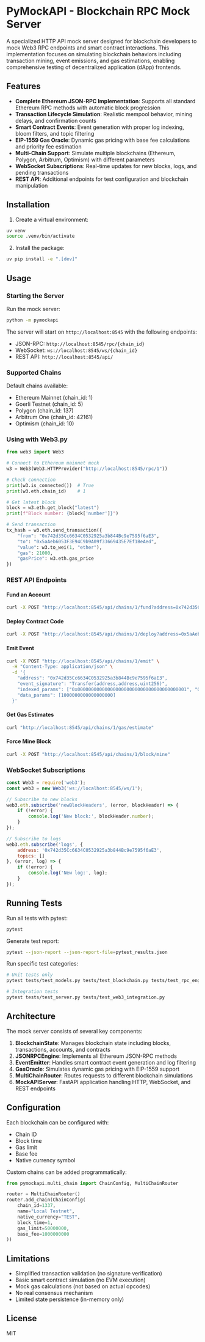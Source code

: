 # PyMockAPI - Blockchain RPC Mock Server

A specialized HTTP API mock server designed for blockchain developers to mock Web3 RPC endpoints and smart contract interactions. This implementation focuses on simulating blockchain behaviors including transaction mining, event emissions, and gas estimations, enabling comprehensive testing of decentralized application (dApp) frontends.

## Features

- **Complete Ethereum JSON-RPC Implementation**: Supports all standard Ethereum RPC methods with automatic block progression
- **Transaction Lifecycle Simulation**: Realistic mempool behavior, mining delays, and confirmation counts
- **Smart Contract Events**: Event generation with proper log indexing, bloom filters, and topic filtering
- **EIP-1559 Gas Oracle**: Dynamic gas pricing with base fee calculations and priority fee estimation
- **Multi-Chain Support**: Simulate multiple blockchains (Ethereum, Polygon, Arbitrum, Optimism) with different parameters
- **WebSocket Subscriptions**: Real-time updates for new blocks, logs, and pending transactions
- **REST API**: Additional endpoints for test configuration and blockchain manipulation

## Installation

1. Create a virtual environment:
```bash
uv venv
source .venv/bin/activate
```

2. Install the package:
```bash
uv pip install -e ".[dev]"
```

## Usage

### Starting the Server

Run the mock server:
```bash
python -m pymockapi
```

The server will start on `http://localhost:8545` with the following endpoints:
- JSON-RPC: `http://localhost:8545/rpc/{chain_id}`
- WebSocket: `ws://localhost:8545/ws/{chain_id}`
- REST API: `http://localhost:8545/api/`

### Supported Chains

Default chains available:
- Ethereum Mainnet (chain_id: 1)
- Goerli Testnet (chain_id: 5)  
- Polygon (chain_id: 137)
- Arbitrum One (chain_id: 42161)
- Optimism (chain_id: 10)

### Using with Web3.py

```python
from web3 import Web3

# Connect to Ethereum mainnet mock
w3 = Web3(Web3.HTTPProvider("http://localhost:8545/rpc/1"))

# Check connection
print(w3.is_connected())  # True
print(w3.eth.chain_id)    # 1

# Get latest block
block = w3.eth.get_block("latest")
print(f"Block number: {block['number']}")

# Send transaction
tx_hash = w3.eth.send_transaction({
    "from": "0x742d35Cc6634C0532925a3b844Bc9e7595f6aE3",
    "to": "0x5aAeb6053F3E94C9b9A09f33669435E7Ef1BeAed",
    "value": w3.to_wei(1, "ether"),
    "gas": 21000,
    "gasPrice": w3.eth.gas_price
})
```

### REST API Endpoints

#### Fund an Account
```bash
curl -X POST "http://localhost:8545/api/chains/1/fund?address=0x742d35Cc6634C0532925a3b844Bc9e7595f6aE3&amount=0x3635c9adc5dea00000"
```

#### Deploy Contract Code
```bash
curl -X POST "http://localhost:8545/api/chains/1/deploy?address=0x5aAeb6053F3E94C9b9A09f33669435E7Ef1BeAed&code=0x606060"
```

#### Emit Event
```bash
curl -X POST "http://localhost:8545/api/chains/1/emit" \
  -H "Content-Type: application/json" \
  -d '{
    "address": "0x742d35Cc6634C0532925a3b844Bc9e7595f6aE3",
    "event_signature": "Transfer(address,address,uint256)",
    "indexed_params": ["0x0000000000000000000000000000000000000001", "0x0000000000000000000000000000000000000002"],
    "data_params": [1000000000000000000]
  }'
```

#### Get Gas Estimates
```bash
curl "http://localhost:8545/api/chains/1/gas/estimate"
```

#### Force Mine Block
```bash
curl -X POST "http://localhost:8545/api/chains/1/block/mine"
```

### WebSocket Subscriptions

```javascript
const Web3 = require('web3');
const web3 = new Web3('ws://localhost:8545/ws/1');

// Subscribe to new blocks
web3.eth.subscribe('newBlockHeaders', (error, blockHeader) => {
    if (!error) {
        console.log('New block:', blockHeader.number);
    }
});

// Subscribe to logs
web3.eth.subscribe('logs', {
    address: '0x742d35Cc6634C0532925a3b844Bc9e7595f6aE3',
    topics: []
}, (error, log) => {
    if (!error) {
        console.log('New log:', log);
    }
});
```

## Running Tests

Run all tests with pytest:
```bash
pytest
```

Generate test report:
```bash
pytest --json-report --json-report-file=pytest_results.json
```

Run specific test categories:
```bash
# Unit tests only
pytest tests/test_models.py tests/test_blockchain.py tests/test_rpc_engine.py

# Integration tests
pytest tests/test_server.py tests/test_web3_integration.py
```

## Architecture

The mock server consists of several key components:

1. **BlockchainState**: Manages blockchain state including blocks, transactions, accounts, and contracts
2. **JSONRPCEngine**: Implements all Ethereum JSON-RPC methods
3. **EventEmitter**: Handles smart contract event generation and log filtering
4. **GasOracle**: Simulates dynamic gas pricing with EIP-1559 support
5. **MultiChainRouter**: Routes requests to different blockchain simulations
6. **MockAPIServer**: FastAPI application handling HTTP, WebSocket, and REST endpoints

## Configuration

Each blockchain can be configured with:
- Chain ID
- Block time
- Gas limit
- Base fee
- Native currency symbol

Custom chains can be added programmatically:
```python
from pymockapi.multi_chain import ChainConfig, MultiChainRouter

router = MultiChainRouter()
router.add_chain(ChainConfig(
    chain_id=1337,
    name="Local Testnet",
    native_currency="TEST",
    block_time=1,
    gas_limit=50000000,
    base_fee=1000000000
))
```

## Limitations

- Simplified transaction validation (no signature verification)
- Basic smart contract simulation (no EVM execution)
- Mock gas calculations (not based on actual opcodes)
- No real consensus mechanism
- Limited state persistence (in-memory only)

## License

MIT